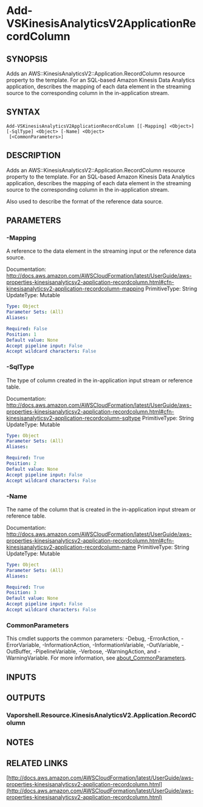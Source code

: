 # Add-VSKinesisAnalyticsV2ApplicationRecordColumn

## SYNOPSIS
Adds an AWS::KinesisAnalyticsV2::Application.RecordColumn resource property to the template.
For an SQL-based Amazon Kinesis Data Analytics application, describes the mapping of each data element in the streaming source to the corresponding column in the in-application stream.

## SYNTAX

```
Add-VSKinesisAnalyticsV2ApplicationRecordColumn [[-Mapping] <Object>] [-SqlType] <Object> [-Name] <Object>
 [<CommonParameters>]
```

## DESCRIPTION
Adds an AWS::KinesisAnalyticsV2::Application.RecordColumn resource property to the template.
For an SQL-based Amazon Kinesis Data Analytics application, describes the mapping of each data element in the streaming source to the corresponding column in the in-application stream.

Also used to describe the format of the reference data source.

## PARAMETERS

### -Mapping
A reference to the data element in the streaming input or the reference data source.

Documentation: http://docs.aws.amazon.com/AWSCloudFormation/latest/UserGuide/aws-properties-kinesisanalyticsv2-application-recordcolumn.html#cfn-kinesisanalyticsv2-application-recordcolumn-mapping
PrimitiveType: String
UpdateType: Mutable

```yaml
Type: Object
Parameter Sets: (All)
Aliases:

Required: False
Position: 1
Default value: None
Accept pipeline input: False
Accept wildcard characters: False
```

### -SqlType
The type of column created in the in-application input stream or reference table.

Documentation: http://docs.aws.amazon.com/AWSCloudFormation/latest/UserGuide/aws-properties-kinesisanalyticsv2-application-recordcolumn.html#cfn-kinesisanalyticsv2-application-recordcolumn-sqltype
PrimitiveType: String
UpdateType: Mutable

```yaml
Type: Object
Parameter Sets: (All)
Aliases:

Required: True
Position: 2
Default value: None
Accept pipeline input: False
Accept wildcard characters: False
```

### -Name
The name of the column that is created in the in-application input stream or reference table.

Documentation: http://docs.aws.amazon.com/AWSCloudFormation/latest/UserGuide/aws-properties-kinesisanalyticsv2-application-recordcolumn.html#cfn-kinesisanalyticsv2-application-recordcolumn-name
PrimitiveType: String
UpdateType: Mutable

```yaml
Type: Object
Parameter Sets: (All)
Aliases:

Required: True
Position: 3
Default value: None
Accept pipeline input: False
Accept wildcard characters: False
```

### CommonParameters
This cmdlet supports the common parameters: -Debug, -ErrorAction, -ErrorVariable, -InformationAction, -InformationVariable, -OutVariable, -OutBuffer, -PipelineVariable, -Verbose, -WarningAction, and -WarningVariable. For more information, see [about_CommonParameters](http://go.microsoft.com/fwlink/?LinkID=113216).

## INPUTS

## OUTPUTS

### Vaporshell.Resource.KinesisAnalyticsV2.Application.RecordColumn
## NOTES

## RELATED LINKS

[http://docs.aws.amazon.com/AWSCloudFormation/latest/UserGuide/aws-properties-kinesisanalyticsv2-application-recordcolumn.html](http://docs.aws.amazon.com/AWSCloudFormation/latest/UserGuide/aws-properties-kinesisanalyticsv2-application-recordcolumn.html)

